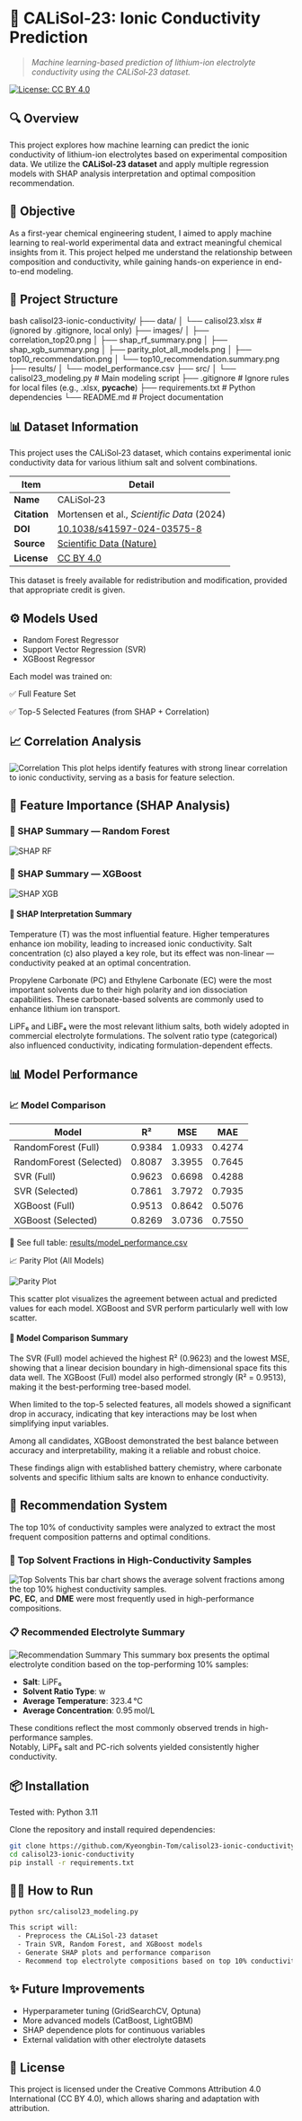 # 🔋 CALiSol‑23: Ionic Conductivity Prediction  
> *Machine learning-based prediction of lithium-ion electrolyte conductivity using the CALiSol‑23 dataset.*

[![License: CC BY 4.0](https://img.shields.io/badge/License-CC%20BY%204.0-lightgrey.svg)](https://creativecommons.org/licenses/by/4.0/)

## 🔍 Overview
This project explores how machine learning can predict the ionic conductivity of lithium-ion electrolytes based on experimental composition data.
We utilize the **CALiSol‑23 dataset** and apply multiple regression models with SHAP analysis interpretation and optimal composition recommendation.

## 🎯 Objective
As a first-year chemical engineering student, I aimed to apply machine learning to real-world experimental data and extract meaningful chemical insights from it. 
This project helped me understand the relationship between composition and conductivity, while gaining hands-on experience in end-to-end modeling.

## 📁 Project Structure

bash
calisol23-ionic-conductivity/
├── data/
│   └── calisol23.xlsx          # (ignored by .gitignore, local only)
├── images/
│   ├── correlation_top20.png
│   ├── shap_rf_summary.png
│   ├── shap_xgb_summary.png
│   ├── parity_plot_all_models.png
│   ├── top10_recommendation.png
│   └── top10_recommendation.summary.png
├── results/
│   └── model_performance.csv
├── src/
│   └── calisol23_modeling.py   # Main modeling script
├── .gitignore                  # Ignore rules for local files (e.g., .xlsx, __pycache__)
├── requirements.txt           # Python dependencies
└── README.md                  # Project documentation


## 📊 Dataset Information
This project uses the CALiSol‑23 dataset, which contains experimental ionic conductivity data for various lithium salt and solvent combinations.

| Item        | Detail                                                                                     |
|-------------|---------------------------------------------------------------------------------------------|
| **Name**    | CALiSol‑23                                                                                  |
| **Citation**| Mortensen et al., *Scientific Data* (2024)                                                  |
| **DOI**     | [10.1038/s41597-024-03575-8](https://doi.org/10.1038/s41597-024-03575-8)                    |
| **Source**  | [Scientific Data (Nature)](https://doi.org/10.1038/s41597-024-03575-8)                                    |
| **License** | [CC BY 4.0](https://creativecommons.org/licenses/by/4.0/)                                   |

This dataset is freely available for redistribution and modification, provided that appropriate credit is given.

## ⚙️ Models Used
- Random Forest Regressor
- Support Vector Regression (SVR)
- XGBoost Regressor

 Each model was trained on:

✅ Full Feature Set

✅ Top-5 Selected Features (from SHAP + Correlation)

## 📈 Correlation Analysis

![Correlation](images/correlation_top20.png)
This plot helps identify features with strong linear correlation to ionic conductivity, serving as a basis for feature selection.

## 🔬 Feature Importance (SHAP Analysis)

### 🔬 SHAP Summary — Random Forest
![SHAP RF](images/shap_rf_summary.png)

### 🔬 SHAP Summary — XGBoost
![SHAP XGB](images/shap_xgb_summary.png)


#### 📌 SHAP Interpretation Summary
Temperature (T) was the most influential feature. Higher temperatures enhance ion mobility, leading to increased ionic conductivity.
Salt concentration (c) also played a key role, but its effect was non-linear — conductivity peaked at an optimal concentration.

Propylene Carbonate (PC) and Ethylene Carbonate (EC) were the most important solvents due to their high polarity and ion dissociation capabilities.
These carbonate-based solvents are commonly used to enhance lithium ion transport.

LiPF₆ and LiBF₄ were the most relevant lithium salts, both widely adopted in commercial electrolyte formulations.
The solvent ratio type (categorical) also influenced conductivity, indicating formulation-dependent effects.

## 📊 Model Performance

### 📈 Model Comparison

| Model                   |   R²     |   MSE    |   MAE    |
|-------------------------|----------|----------|----------|
| RandomForest (Full)     | 0.9384   | 1.0933   | 0.4274   |
| RandomForest (Selected) | 0.8087   | 3.3955   | 0.7645   |
| SVR (Full)              | 0.9623   | 0.6698   | 0.4288   |
| SVR (Selected)          | 0.7861   | 3.7972   | 0.7935   |
| XGBoost (Full)          | 0.9513   | 0.8642   | 0.5076   |
| XGBoost (Selected)      | 0.8269   | 3.0736   | 0.7550   |

📁 See full table: [results/model_performance.csv](./results/model_performance.csv)

📈 Parity Plot (All Models)

![Parity Plot](images/parity_plot_all_models.png)

This scatter plot visualizes the agreement between actual and predicted values for each model.
XGBoost and SVR perform particularly well with low scatter.

#### 📌 Model Comparison Summary
The SVR (Full) model achieved the highest R² (0.9623) and the lowest MSE, showing that a linear decision boundary in high-dimensional space fits this data well.
The XGBoost (Full) model also performed strongly (R² = 0.9513), making it the best-performing tree-based model.

When limited to the top-5 selected features, all models showed a significant drop in accuracy, indicating that key interactions may be lost when simplifying input variables.

Among all candidates, XGBoost demonstrated the best balance between accuracy and interpretability, making it a reliable and robust choice.

These findings align with established battery chemistry, where carbonate solvents and specific lithium salts are known to enhance conductivity.

## 🧪 Recommendation System

The top 10% of conductivity samples were analyzed to extract the most frequent composition patterns and optimal conditions.

### 🧪 Top Solvent Fractions in High-Conductivity Samples

![Top Solvents](images/top10_recommendation.png)
This bar chart shows the average solvent fractions among the top 10% highest conductivity samples.  
**PC**, **EC**, and **DME** were most frequently used in high-performance compositions.

### 📋 Recommended Electrolyte Summary

![Recommendation Summary](images/top10_recommendation.summary.png)
This summary box presents the optimal electrolyte condition based on the top-performing 10% samples:

- **Salt**: LiPF₆  
- **Solvent Ratio Type**: w  
- **Average Temperature**: 323.4 °C  
- **Average Concentration**: 0.95 mol/L

These conditions reflect the most commonly observed trends in high-performance samples.  
Notably, LiPF₆ salt and PC-rich solvents yielded consistently higher conductivity.

## 📦 Installation

Tested with: Python 3.11

Clone the repository and install required dependencies:

```bash
git clone https://github.com/Kyeongbin-Tom/calisol23-ionic-conductivity.git
cd calisol23-ionic-conductivity
pip install -r requirements.txt
```

## 🏃‍♂️ How to Run

```bash
python src/calisol23_modeling.py

This script will:
  - Preprocess the CALiSol‑23 dataset
  - Train SVR, Random Forest, and XGBoost models
  - Generate SHAP plots and performance comparison
  - Recommend top electrolyte compositions based on top 10% conductivity samples
```

## ✨ Future Improvements

  - Hyperparameter tuning (GridSearchCV, Optuna)
  - More advanced models (CatBoost, LightGBM)
  - SHAP dependence plots for continuous variables
  - External validation with other electrolyte datasets

## 📜 License
This project is licensed under the Creative Commons Attribution 4.0 International (CC BY 4.0), which allows sharing and adaptation with attribution.
